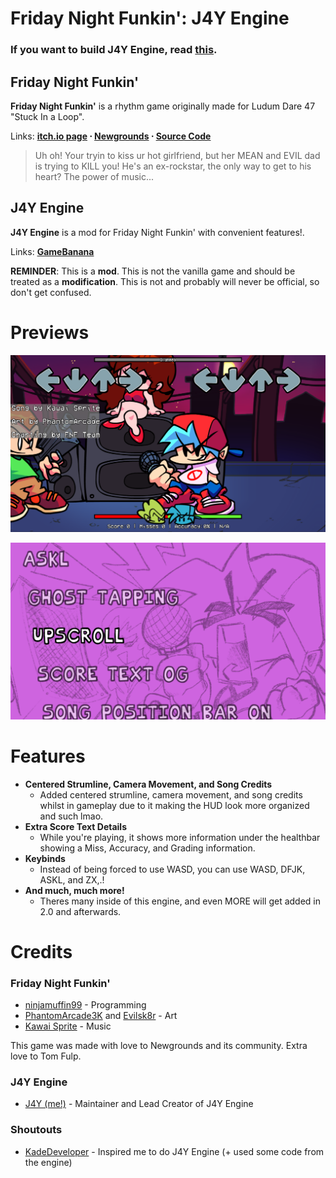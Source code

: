 # Friday Night Funkin': J4Y Engine

### If you want to build J4Y Engine, read [this](https://rentry.org/scsv3w).

## Friday Night Funkin'
**Friday Night Funkin'** is a rhythm game originally made for Ludum Dare 47 "Stuck In a Loop".

Links: **[itch.io page](https://ninja-muffin24.itch.io/funkin) ⋅ [Newgrounds](https://www.newgrounds.com/portal/view/770371) ⋅ [Source Code](https://github.com/ninjamuffin99/Funkin)**
> Uh oh! Your tryin to kiss ur hot girlfriend, but her MEAN and EVIL dad is trying to KILL you! He's an ex-rockstar, the only way to get to his heart? The power of music... 

## J4Y Engine
**J4Y Engine** is a mod for Friday Night Funkin' with convenient features!.

Links: **[GameBanana](https://gamebanana.com/gamefiles/16761)**

**REMINDER**: This is a **mod**. This is not the vanilla game and should be treated as a **modification**. This is not and probably will never be official, so don't get confused.

# Previews

![Gameplay](art/readme/gameplay.png)

![Options](art/readme/options.png)

# Features

- **Centered Strumline, Camera Movement, and Song Credits**
	- Added centered strumline, camera movement, and song credits whilst in gameplay due to it making the HUD look more organized and such lmao.
- **Extra Score Text Details**
	- While you're playing, it shows more information under the healthbar showing a Miss, Accuracy, and Grading information.
- **Keybinds**
	- Instead of being forced to use WASD, you can use WASD, DFJK, ASKL, and ZX,.!
- **And much, much more!**
	- Theres many inside of this engine, and even MORE will get added in 2.0 and afterwards.

# Credits

### Friday Night Funkin'
- [ninjamuffin99](https://twitter.com/ninja_muffin99) - Programming
- [PhantomArcade3K](https://twitter.com/phantomarcade3k) and [Evilsk8r](https://twitter.com/evilsk8r) - Art
- [Kawai Sprite](https://twitter.com/kawaisprite) - Music

This game was made with love to Newgrounds and its community. Extra love to Tom Fulp.

### J4Y Engine
- [J4Y (me!)](https://www.youtube.com/@JJ44YY.) - Maintainer and Lead Creator of J4Y Engine

### Shoutouts
- [KadeDeveloper](https://twitter.com/KadeDeveloper) - Inspired me to do J4Y Engine (+ used some code from the engine)